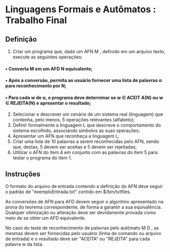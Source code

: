 # Linguagens Formais e Autômatos : Trabalho Final

## Definição
1. Criar um programa que, dado um AFN M , definido em um arquivo texto, execute as seguintes operações:

#### • Converta M em um AFD N equivalente;
#### • Após a conversão, permita ao usuário fornecer uma lista de palavras α para reconhecimento por N;
#### • Para cada w de α, o programa deve determinar se w ∈ ACEIT A(N) ou w ∈ REJEITA(N) e apresentar o resultado;

2. Selecionar e descrever um cenário de um sistema real (linguagem) que contenha, pelo menos, 5 operações relevantes (alfabeto);
3. Definir formalmente a linguagem L que descreve o comportamento do sistema escolhido, associando símbolos as suas operações;
4. Apresentar um AFN que reconheça a linguagem L;
5. Criar uma lista de 10 palavras a serem reconhecidas pelo AFN, sendo que, destas, 5 devem ser aceitas e 5 devem ser rejeitadas;
6. Utilizar o AFN do item 4 em conjunto com as palavras do item 5 para testar o programa do item 1.



## Instruções
O formato do arquivo de entrada contendo a definição do AFN deve seguir o padrão de "exemploEntrada.txt" contido em $/bin/txtfiles.

As conversões de AFN para AFD devem seguir o algoritmo apresentado na prova do teorema correspondente, de forma a garantir a sua equivalência. Qualquer otimização ou alteração deve ser devidamente provada como meio de se obter um AFD equivalente.

No caso do teste de reconhecimento de palavras pelo autômato M D , as mesmas devem ser fornecidas pelo usuário (linha de comando ou arquivo de entrada) e o resultado deve ser "ACEITA" ou "REJEITA" para cada palavra w da lista.
